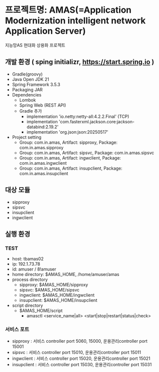 # 프로젝트명: AMAS(=Application Modernization intelligent network Application Server)
지능망AS 현대화 상용화 프로젝트

## 개발 환경 ( sping initializr, https://start.spring.io )
- Gradle(groovy)
- Java Open JDK 21
- Spring Framework 3.5.3
- Packaging JAR
- Dependencies
  - Lombok
  - Spring Web (REST API)
  - Gradle 추가
    - implementation 'io.netty:netty-all:4.2.2.Final' (TCP)
    - implementation 'com.fasterxml.jackson.core:jackson-databind:2.19.2'
    - implementation 'org.json:json:20250517'
- Project setting
  - Group: com.in.amas, Artifact: sipproxy, Package: com.in.amas.sipproxy
  - Group: com.in.amas, Artifact: sipsvc, Package: com.in.amas.sipsvc
  - Group: com.in.amas, Artifact: ingwclient, Package: com.in.amas.ingwclient
  - Group: com.in.amas, Artifact: insupclient, Package: com.in.amas.insupclient

## 대상 모듈
- sipproxy
- sipsvc
- insupclient
- ingwclient

## 실행 환경
### TEST
- host: tbamas02
- ip: 192.1.73.78
- id: amuser / 8!amuser
- home directory: $AMAS_HOME, /home/amuser/amas
- process directory
  - sipproxy: $AMAS_HOME/sipproxy
  - sipsvc: $AMAS_HOME/sipsvc
  - ingwclient: $AMAS_HOME/ingwclient
  - insupclient: $AMAS_HOME/insupclient
- script directory
  - $AMAS_HOME/script
    - amasctl <service_name|all> <start|stop|restart|status|check>

### 서비스 포트
- sipproxy : 서비스 controller port 5060, 15000, 운용관리controller port 15001
- sipsvc : 서비스 controller port 15010, 운용관리controller port 15011
- ingwclient : 서비스 controller port 15020, 운용관리controller port 15021
- insupclient : 서비스 controller port 15030, 운용관리controller port 15031
